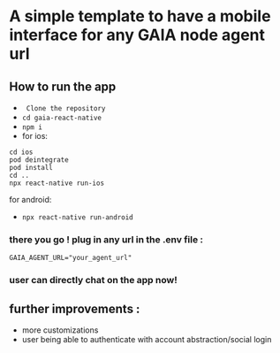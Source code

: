 # A simple template to have a mobile interface for any GAIA node agent url 

## How to run the app

- ``` Clone the repository```
- ```cd gaia-react-native```
-  ```npm i ``` 
- for ios:
``` 
cd ios
pod deintegrate
pod install
cd ..
npx react-native run-ios 
```

for android:
- ```npx react-native run-android```

### there you go ! plug in any url in the .env file :

```
GAIA_AGENT_URL="your_agent_url"
```
### user can directly chat on the app now! 

## further improvements :

- more customizations 
- user being able to authenticate with account abstraction/social login 
